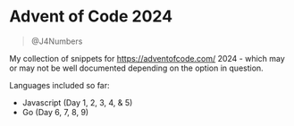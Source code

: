 # Advent of Code 2024

> @J4Numbers

My collection of snippets for https://adventofcode.com/ 2024 - which may or may not be
well documented depending on the option in question.

Languages included so far:

* Javascript (Day 1, 2, 3, 4, & 5)
* Go (Day 6, 7, 8, 9)
